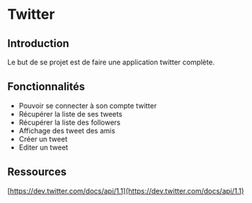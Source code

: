 Twitter
===========

Introduction
------------

Le but de se projet est de faire une application twitter complète.

Fonctionnalités
---------------

- Pouvoir se connecter à son compte twitter
- Récupérer la liste de ses tweets
- Récupérer la liste des followers
- Affichage des tweet des amis
- Créer un tweet
- Editer un tweet

Ressources
----------

[https://dev.twitter.com/docs/api/1.1](https://dev.twitter.com/docs/api/1.1)
